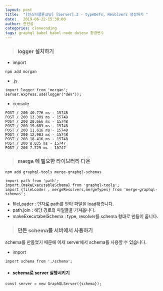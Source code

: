 ```yaml
---
layout: post
title:  "[인스타클론코딩] [Server].2 - typeDefs, Resolvers 생성하기 "
date:   2019-06-22-15:30:00
author: 한만섭
categories: clonecoding
tags: graphql babel babel-node dotenv 환경변수
---
```


> ### logger 설치하기 
  * import
  ```
  npm add morgan
  ```
  * .js
  ```
  import logger from 'morgan';
  server.express.use(logger("dev"));
  ```
  * console
  ```
  POST / 200 40.776 ms - 15748
  POST / 200 13.309 ms - 15748
  POST / 200 20.666 ms - 15748
  POST / 200 19.683 ms - 15748
  POST / 200 11.616 ms - 15748
  POST / 200 12.903 ms - 15748
  POST / 200 18.416 ms - 15748
  POST / 200 8.035 ms - 15747
  POST / 200 7.729 ms - 15747
  ```
  
  
> ### merge 에 필요한 라이브러리 다운 
  
  ```
  npm add graphql-tools merge-graphql-schemas
  ```
  ```
  import path from 'path';
  import {makeExecutableSchema} from 'graphql-tools';
  import {fileLoader , mergeResolvers,mergeTypes} from 'merge-graphql-schemas';
  ```
  
  * fileLoader : 인자로 path를 받아 파일을 load해줍니다.  
  * path.join : 해당 경로의 파일들을 가져옵니다.  
  * makeExecutabelSchema : type, resolver를 schema 형태로 만들어 줍니다.  
  
> ### 만든 schema를 서버에서 사용하기 
  
  schema를 만들었기 때문에 이제 server에서 schema를 사용할 수 있습니다. 
  
  * import
  ```
  import schema from './schema';
  ```
  
  * #### schema로 server 실행시키기 
  ```
  const server = new GraphQLServer({schema});
  ```
  
